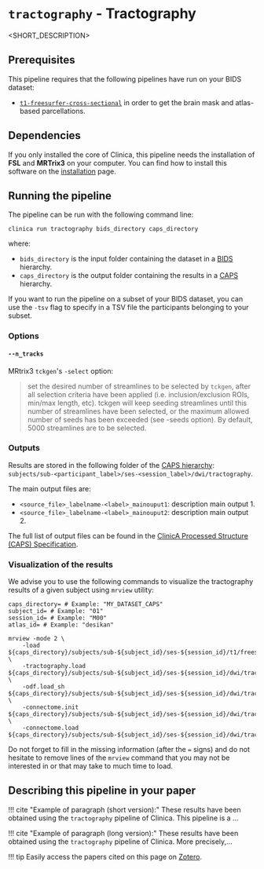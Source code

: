 # `tractography` - Tractography

<SHORT_DESCRIPTION>

## Prerequisites

This pipeline requires that the following pipelines have run on your BIDS dataset:

  - [`t1-freesurfer-cross-sectional`](T1_FreeSurfer)  in order to get the brain mask and atlas-based parcellations.

## Dependencies
<!-- If you installed the docker image of Clinica, nothing is required. -->
If you only installed the core of Clinica, this pipeline needs the installation of **FSL** and **MRTrix3** on your computer. You can find how to install this software on the [installation](../#installing-clinica-from-source) page.

## Running the pipeline
The pipeline can be run with the following command line:

```shell
clinica run tractography bids_directory caps_directory
```
where:

  - `bids_directory` is the input folder containing the dataset in a [BIDS](../BIDS) hierarchy.
  - `caps_directory` is the output folder containing the results in a [CAPS](../CAPS) hierarchy.

If you want to run the pipeline on a subset of your BIDS dataset, you can use the `-tsv` flag to specify in a TSV file the participants belonging to your subset.

### Options

<!-- I put all the options as header titles in order to be able to get the hyperlink ancher. -->

#### `--n_tracks`

MRtrix3 `tckgen`'s `-select` option: 

> set the desired number of streamlines to be selected by `tckgen`, after all selection criteria have been applied (i.e. inclusion/exclusion ROIs, min/max length, etc). tckgen will keep seeding streamlines until this number of streamlines have been selected, or the maximum allowed number of seeds has been exceeded (see -seeds option). By default, 5000 streamlines are to be selected.

### Outputs

Results are stored in the following folder of the [CAPS hierarchy](docs/CAPS): `subjects/sub-<participant_label>/ses-<session_label>/dwi/tractography`.

The main output files are:

  - `<source_file>_labelname-<label>_mainouput1`: description main output 1.
  - `<source_file>_labelname-<label>_mainouput2`: description main output 2.

The full list of output files can be found in the [ClinicA Processed Structure (CAPS) Specification](https://docs.google.com/document/d/14mjXbqRceHK0fD0BIONniLK713zY7DbQHJEV7kxqsd8/edit#heading=h.f4ddnk971gkn).


### Visualization of the results

We advise you to use the following commands to visualize the tractography results of a given subject using `mrview` utility:

```shell
caps_directory= # Example: "MY_DATASET_CAPS"
subject_id= # Example: "01"
session_id= # Example: "M00"
atlas_id= # Example: "desikan"

mrview -mode 2 \
	-load 			${caps_directory}/subjects/sub-${subject_id}/ses-${session_id}/t1/freesurfer_cross_sectional/sub-${subject_id}_ses-${session_id}/mri/orig.mgz \
	-tractography.load 	${caps_directory}/subjects/sub-${subject_id}/ses-${session_id}/dwi/tractography/*.tck \
	-odf.load_sh		${caps_directory}/subjects/sub-${subject_id}/ses-${session_id}/dwi/tractography/*_fod.mif \
	-connectome.init 	${caps_directory}/subjects/sub-${subject_id}/ses-${session_id}/dwi/tractography/*_parcellation-${atlas_id}_nodes.mif \
	-connectome.load 	${caps_directory}/subjects/sub-${subject_id}/ses-${session_id}/dwi/tractography/*_parcellation-${atlas_id}_connectome.csv
```

Do not forget to fill in the missing information (after the `=` signs) and do not hesitate to remove lines of the `mrview` command that you may not be interested in or that may take to much time to load.

## Describing this pipeline in your paper

<!--You can have a single version for your pipeline-->

!!! cite "Example of paragraph (short version):"
    These results have been obtained using the `tractography` pipeline of Clinica. This pipeline is a ...

!!! cite "Example of paragraph (long version):"
    These results have been obtained using the `tractography` pipeline of Clinica. More precisely,...

!!! tip
    Easily access the papers cited on this page on [Zotero](https://www.zotero.org/groups/1517933/aramis_clinica/items/collectionKey/2DHP3WXH).
